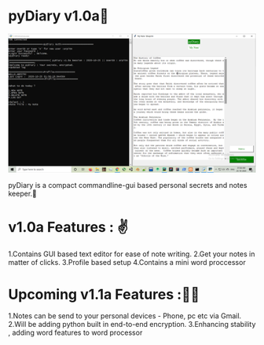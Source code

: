 # pyDiary v1.0a👾

![alt img](https://github.com/ArpitMaurya01/pyDiary/blob/main/ScreenShots/pyDiaryss.png)

pyDiary is a compact commandline-gui based personal secrets and notes keeper.💂

# v1.0a Features : ✌️ 
1.Contains GUI based text editor for ease of note writing.
2.Get your notes in matter of clicks.
3.Profile based setup
4.Contains a mini word proccessor

# Upcoming v1.1a Features :🏴‍☠️
1.Notes can be send to your personal devices - Phone, pc etc via Gmail.
2.Will be adding python built in end-to-end encryption.
3.Enhancing stability , adding word features to word processor
